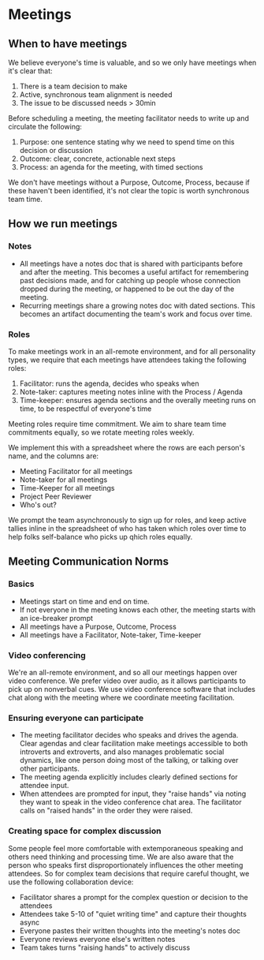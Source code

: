 # Meetings

## When to have meetings

We believe everyone's time is valuable, and so we only have meetings when it's clear that:
1. There is a team decision to make
1. Active, synchronous team alignment is needed
1. The issue to be discussed needs > 30min 

Before scheduling a meeting, the meeting facilitator needs to write up and circulate the following:
1. Purpose: one sentence stating why we need to spend time on this decision or discussion
1. Outcome: clear, concrete, actionable next steps
1. Process: an agenda for the meeting, with timed sections

We don't have meetings without a Purpose, Outcome, Process, because if these haven't been identified, it's not clear the topic is worth synchronous team time.

## How we run meetings

### Notes
- All meetings have a notes doc that is shared with participants before and after the meeting. This becomes a useful artifact for remembering past decisions made, and for catching up people whose connection dropped during the meeting, or happened to be out the day of the meeting. 
- Recurring meetings share a growing notes doc with dated sections. This becomes an artifact documenting the team's work and focus over time.

### Roles
To make meetings work in an all-remote environment, and for all personality types, we require that each meetings have attendees taking the following roles:
1. Facilitator: runs the agenda, decides who speaks when
1. Note-taker: captures meeting notes inline with the Process / Agenda
1. Time-keeper: ensures agenda sections and the overally meeting runs on time, to be respectful of everyone's time

Meeting roles require time commitment. We aim to share team time commitments equally, so we rotate meeting roles weekly. 

We implement this with a spreadsheet where the rows are each person's name, and the columns are:
- Meeting Facilitator for all meetings
- Note-taker for all meetings
- Time-Keeper for all meetings
- Project Peer Reviewer
- Who's out? 

We prompt the team asynchronously to sign up for roles, and keep active tallies inline in the spreadsheet of who has taken which roles over time to help folks self-balance who picks up qhich roles equally.

## Meeting Communication Norms

### Basics
- Meetings start on time and end on time. 
- If not everyone in the meeting knows each other, the meeting starts with an ice-breaker prompt
- All meetings have a Purpose, Outcome, Process
- All meetings have a Facilitator, Note-taker, Time-keeper

### Video conferencing
We're an all-remote environment, and so all our meetings happen over video conference. We prefer video over audio, as it allows participants to pick up on nonverbal cues. We use video conference software that includes chat along with the meeting where we coordinate meeting facilitation.

### Ensuring everyone can participate
- The meeting facilitator decides who speaks and drives the agenda. Clear agendas and clear facilitation make meetings accessible to both introverts and extroverts, and also manages problematic social dynamics, like one person doing most of the talking, or talking over other participants. 
- The meeting agenda explicitly includes clearly defined sections for attendee input. 
- When attendees are prompted for input, they "raise hands" via noting they want to speak in the video conference chat area. The facilitator calls on "raised hands" in the order they were raised. 

### Creating space for complex discussion
Some people feel more comfortable with extemporaneous speaking and others need thinking and processing time. We are also aware that the person who speaks first disproportionately influences the other meeting attendees. So for complex team decisions that require careful thought, we use the following collaboration device: 
- Facilitator shares a prompt for the complex question or decision to the attendees
- Attendees take 5-10 of "quiet writing time" and capture their thoughts async
- Everyone pastes their written thoughts into the meeting's notes doc
- Everyone reviews everyone else's written notes
- Team takes turns "raising hands" to actively discuss






